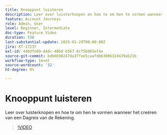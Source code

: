 ```yaml
---
title: Knooppunt luisteren
description: Leer over luisterknopen en hoe te om hen te vormen wanneer het creëren van een Dagreis van de Rekening.
feature: Account Journeys
role: Admin, User
level: Beginner, Intermediate
doc-type: Feature Video
duration: 538
last-substantial-update: 2025-01-29T00:00:00Z
jira: KT-17237
exl-id: 440dfe69-d4dc-406d-b567-8cf56965ef4a
source-git-commit: bdb6b90247da37fee5caafdb6300632d439ab21b
workflow-type: tm+mt
source-wordcount: '32'
ht-degree: 0%

---
```


# Knooppunt luisteren

Leer over luisterknopen en hoe te om hen te vormen wanneer het creëren van een Dagreis van de Rekening.

>[!VIDEO](https://video.tv.adobe.com/v/3443219/?learn=on&enablevpops)
